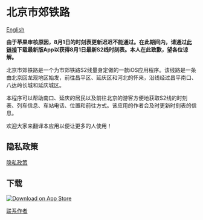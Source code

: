 # 北京市郊铁路

[English](/README.md)

**由于苹果审核原因，8月1日的时刻表更新迟迟不能通过。在此期间内，请通过[此链接](https://testflight.apple.com/join/w1lXlVor)下载最新版App以获得8月1日最新S2线时刻表。本人在此致歉，望各位谅解。**

北京市郊铁路是一个为市郊铁路S2线量身定做的一款iOS应用程序。该线路是一条由北京回龙观地区始发，前往昌平区、延庆区和河北的怀来，沿线经过昌平南口、八达岭长城和延庆城区。

本程序可以帮助南口、延庆的居民以及前往北京的游客方便地获取S2线的时刻表、列车信息、车站电话、位置和前往方式。该应用的作者会及时更新时刻表的信息。

欢迎大家来翻译本应用以便让更多的人使用！

## 隐私政策

[隐私政策](privacy_zh_cn.md)

## 下载

[![Download on App Store](https://developer.apple.com/app-store/marketing/guidelines/images/badge-download-on-the-app-store.svg)](https://itunes.apple.com/cn/app/北京市郊铁路/id1438805050?l=zh&ls=1&mt=8)

[联系作者](mailto:weirandu@gmail.com)
